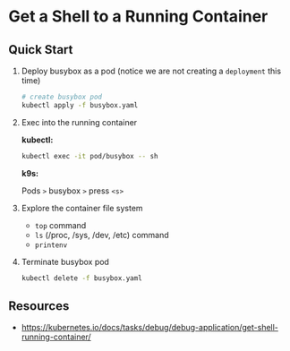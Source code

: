 # Get a Shell to a Running Container

## Quick Start

1. Deploy busybox as a pod (notice we are not creating a `deployment` this time)

    ```bash
    # create busybox pod
    kubectl apply -f busybox.yaml
    ```

2. Exec into the running container

    **kubectl:**

    ```bash
    kubectl exec -it pod/busybox -- sh
    ```

    **k9s:**

    Pods `>` busybox `>` press `<s>`

3. Explore the container file system

    - `top` command
    - `ls` (/proc, /sys, /dev, /etc) command
    - `printenv`

4. Terminate busybox pod

    ```bash
    kubectl delete -f busybox.yaml
    ```

## Resources

- <https://kubernetes.io/docs/tasks/debug/debug-application/get-shell-running-container/>

